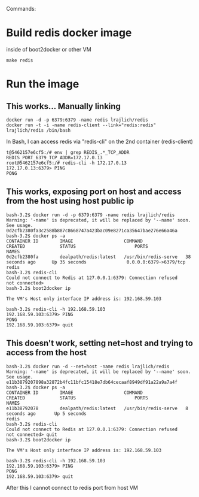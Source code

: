 Commands:

# Build redis docker image 
inside of boot2docker or other VM
```
make redis
```

# Run the image 

## This works... Manually linking
```
docker run -d -p 6379:6379 -name redis lrajlich/redis
docker run -t -i -name redis-client --link="redis:redis" lrajlich/redis /bin/bash
```

In Bash, I can access redis via "redis-cli" on the 2nd container (redis-client)
```
t@5462157e6cf5:/# env | grep REDIS_.*_TCP_ADDR
REDIS_PORT_6379_TCP_ADDR=172.17.0.13
root@5462157e6cf5:/# redis-cli -h 172.17.0.13
172.17.0.13:6379> PING
PONG
```

## This works, exposing port on host and access from the host using host public ip
```
bash-3.2$ docker run -d -p 6379:6379 -name redis lrajlich/redis 
Warning: '-name' is deprecated, it will be replaced by '--name' soon. See usage.
0d2cfb2380fa3c2588b887c8668747a423bac09e8271ca35647bae276e66a46a
bash-3.2$ docker ps -a
CONTAINER ID        IMAGE                   COMMAND                CREATED             STATUS                      PORTS                    NAMES
0d2cfb2380fa        dealpath/redis:latest   /usr/bin/redis-serve   38 seconds ago      Up 35 seconds               0.0.0.0:6379->6379/tcp   redis                
bash-3.2$ redis-cli
Could not connect to Redis at 127.0.0.1:6379: Connection refused
not connected> 
bash-3.2$ boot2docker ip

The VM's Host only interface IP address is: 192.168.59.103

bash-3.2$ redis-cli -h 192.168.59.103
192.168.59.103:6379> PING
PONG
192.168.59.103:6379> quit
```

## This doesn't work, setting net=host and trying to access from the host
```
bash-3.2$ docker run -d --net=host -name redis lrajlich/redis
Warning: '-name' is deprecated, it will be replaced by '--name' soon. See usage.
e11b3879207898a32872b4fc11bfc15418e7db64cecaaf8949df91a22a9a7a4f
bash-3.2$ docker ps -a
CONTAINER ID        IMAGE                   COMMAND                CREATED             STATUS                      PORTS               NAMES
e11b38792078        dealpath/redis:latest   /usr/bin/redis-serve   8 seconds ago       Up 5 seconds                                    redis 
bash-3.2$ redis-cli
Could not connect to Redis at 127.0.0.1:6379: Connection refused
not connected> quit
bash-3.2$ boot2docker ip

The VM's Host only interface IP address is: 192.168.59.103

bash-3.2$ redis-cli -h 192.168.59.103
192.168.59.103:6379> PING
PONG
192.168.59.103:6379> quit
```
After this I cannot connect to redis port from host VM



